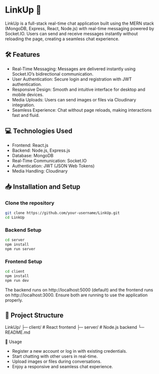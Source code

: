 # LinkUp 🚀

LinkUp is a full-stack real-time chat application built using the MERN stack (MongoDB, Express, React, Node.js) with real-time messaging powered by Socket.IO. Users can send and receive messages instantly without reloading the page, creating a seamless chat experience.


## 🛠 Features

* Real-Time Messaging: Messages are delivered instantly using Socket.IO’s bidirectional communication.
* User Authentication: Secure login and registration with JWT authentication.
* Responsive Design: Smooth and intuitive interface for desktop and mobile devices.
* Media Uploads: Users can send images or files via Cloudinary integration.
* Seamless Experience: Chat without page reloads, making interactions fast and fluid.

## 💻 Technologies Used

* Frontend: React.js
* Backend: Node.js, Express.js
* Database: MongoDB
* Real-Time Communication: Socket.IO
* Authentication: JWT (JSON Web Tokens)
* Media Handling: Cloudinary

## 📥 Installation and Setup

### Clone the repository

```bash
git clone https://github.com/your-username/LinkUp.git
cd LinkUp
```

### Backend Setup
```bash
cd server
npm install
npm run server
```

### Frontend Setup

```bash
cd client
npm install
npm run dev
```

The backend runs on http://localhost:5000 (default) and the frontend runs on http://localhost:3000. Ensure both are running to use the application properly.

## 📂 Project Structure

LinkUp/
  ├─ client/       # React frontend
  ├─ server/       # Node.js backend
  └─ README.md

🚀 Usage

* Register a new account or log in with existing credentials.
* Start chatting with other users in real-time.
* Upload images or files during conversations.
* Enjoy a responsive and seamless chat experience.
